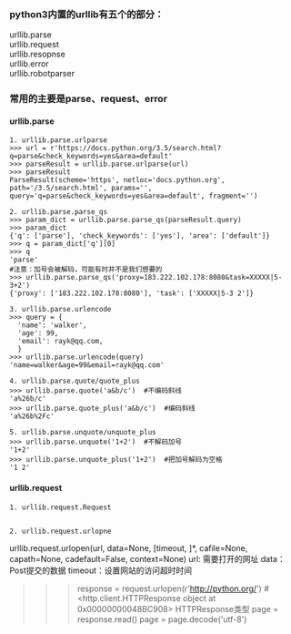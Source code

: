 ### python3内置的urllib有五个的部分：
urllib.parse <br>
urllib.request <br>
urllib.resopnse <br>
urllib.error <br>
urllib.robotparser <br>

### 常用的主要是parse、request、error

#### urllib.parse
```
1. urllib.parse.urlparse
>>> url = r'https://docs.python.org/3.5/search.html?q=parse&check_keywords=yes&area=default'
>>> parseResult = urllib.parse.urlparse(url)
>>> parseResult
ParseResult(scheme='https', netloc='docs.python.org', path='/3.5/search.html', params='', query='q=parse&check_keywords=yes&area=default', fragment='')

2. urllib.parse.parse_qs
>>> param_dict = urllib.parse.parse_qs(parseResult.query)
>>> param_dict
{'q': ['parse'], 'check_keywords': ['yes'], 'area': ['default']}
>>> q = param_dict['q'][0]
>>> q
'parse'
#注意：加号会被解码，可能有时并不是我们想要的
>>> urllib.parse.parse_qs('proxy=183.222.102.178:8080&task=XXXXX|5-3+2')
{'proxy': ['183.222.102.178:8080'], 'task': ['XXXXX|5-3 2']}

3. urllib.parse.urlencode
>>> query = {
  'name': 'walker',
  'age': 99,
  'email': rayk@qq.com,
  }
>>> urllib.parse.urlencode(query)
'name=walker&age=99&email=rayk@qq.com'

4. urllib.parse.quote/quote_plus
>>> urllib.parse.quote('a&b/c')  #不编码斜线
'a%26b/c'
>>> urllib.parse.quote_plus('a&b/c')  #编码斜线
'a%26b%2Fc'

5. urllib.parse.unquote/unquote_plus
>>> urllib.parse.unquote('1+2')  #不解码加号
'1+2'
>>> urllib.parse.unquote_plus('1+2')  #把加号解码为空格
'1 2'
```

#### urllib.request
```
1. urllib.request.Request
```

```

2. urllib.request.urlopne
```
urllib.request.urlopen(url, data=None, [timeout, ]*, cafile=None, capath=None, cadefault=False, context=None)
url:  需要打开的网址
data：Post提交的数据
timeout：设置网站的访问超时时间

>>> response = request.urlopen(r'http://python.org/') # <http.client.HTTPResponse object at 0x00000000048BC908> HTTPResponse类型
>>> page = response.read()
>>> page = page.decode('utf-8')
```

